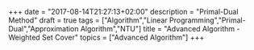 +++
date =  "2017-08-14T21:27:13+02:00"
description = "Primal-Dual Method"
draft = true
tags = ["Algorithm","Linear Programming","Primal-Dual","Approximation Algorithm","NTU"]
title =  "Advanced Algorithm - Weighted Set Cover"
topics = ["Advanced Algorithm"]
+++
